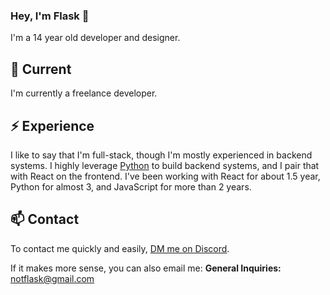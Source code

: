 ### Hey, I'm Flask 👋

I'm a 14 year old developer and designer.

## 🔭 Current

I'm currently a freelance developer.

## ⚡️ Experience

I like to say that I'm full-stack, though I'm mostly experienced in backend systems. I highly leverage [Python](https://www.python.org/) to build backend systems, and I pair that with React on the frontend. I've been working with React for about 1.5 year, Python for almost 3, and JavaScript for more than 2 years.

## 📫 Contact

To contact me quickly and easily, [DM me on Discord](https://discordapp.com/users/976869682609016883).

If it makes more sense, you can also email me:
**General Inquiries:** notflask@gmail.com
